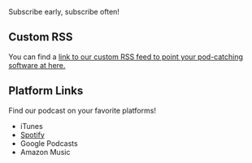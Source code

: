 Subscribe early, subscribe often!

## Custom RSS 

You can find a [link to our custom RSS feed to point your pod-catching software at here.](https://grogpod.zone/feed.xml)


## Platform Links
Find our podcast on your favorite platforms!

* iTunes
* [Spotify](https://open.spotify.com/show/655SEhPUWIC77oO3hILe0b)
* Google Podcasts
* Amazon Music
